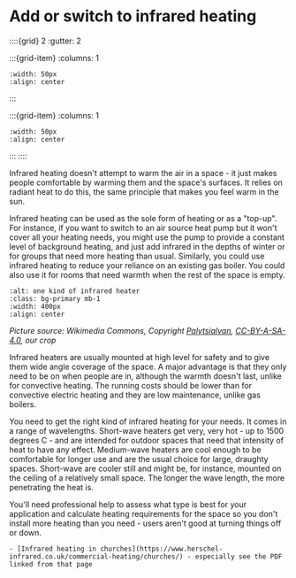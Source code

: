 # Add or switch to infrared heating

<!-- - 3 star, ££££ -->

::::{grid} 2
:gutter: 2

:::{grid-item}
:columns: 1
```{image} ../images/cost-4.jpg
:width: 50px
:align: center
```
:::

:::{grid-item}
:columns: 1 
```{image} ../images/3-star.jpg
:width: 50px
:align: center
```
:::
::::

Infrared heating doesn't attempt to warm the air in a space - it just makes people comfortable by warming them and the space's surfaces.  It relies on radiant heat to do this, the same principle that makes you feel warm in the sun.  

Infrared heating can be used as the sole form of heating or as a "top-up".  For instance, if you want to switch to an air source heat pump but it won't cover all your heating needs, you might use the pump to provide a constant level of background heating, and just add infrared in the depths of winter or for groups that need more heating than usual.  Similarly, you could use infrared heating to reduce your reliance on an existing gas boiler.  You could also use it for rooms that need warmth when the rest of the space is empty.

```{image} ../images/Far_infrared_heater_by_Bilux-cropped.jpg
:alt: one kind of infrared heater
:class: bg-primary mb-1
:width: 400px
:align: center
```
*Picture source: Wikimedia Commons, Copyright <a href="https://commons.wikimedia.org/wiki/User:PalytsiaIvan"> Palytsialvan</a>, <a href="https://creativecommons.org/licenses/by-sa/4.0/deed.en"> CC-BY-A-SA-4.0</a>, our crop*

Infrared heaters are usually mounted at high level for safety and to give them wide angle coverage of the space.  A major advantage is that they only need to be on when people are in, although the warmth doesn't last, unlike for convective heating.  The running costs should be lower than for convective electric heating and they are low maintenance, unlike gas boilers.

You need to get the right kind of infrared heating for your needs.  It comes in a range of wavelengths.  Short-wave heaters get very, very hot - up to 1500 degrees C - and are intended for outdoor spaces that need that intensity of heat to have any effect.  Medium-wave heaters are cool enough to be comfortable for longer use and are the usual choice for large, draughty spaces.  Short-wave are cooler still and might be, for instance, mounted on the ceiling of a relatively small space.  The longer the wave length, the more penetrating the heat is.  

You'll need professional help to assess what type is best for your application and calculate heating requirements for the space so you don't install more heating than you need - users aren't good at turning things off or down. 


```{admonition} More information
- [Infrared heating in churches](https://www.herschel-infrared.co.uk/commercial-heating/churches/) - especially see the PDF linked from that page

```


